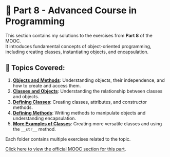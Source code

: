 # 📂 Part 8 - Advanced Course in Programming

This section contains my solutions to the exercises from **Part 8** of the MOOC.  
It introduces fundamental concepts of object-oriented programming, including creating classes, instantiating objects, and encapsulation.

## 📌 Topics Covered:
1. [**Objects and Methods**](ToDo): Understanding objects, their independence, and how to create and access them.
2. [**Classes and Objects**](ToDo): Understanding the relationship between classes and objects.
3. [**Defining Classes**](Todo): Creating classes, attributes, and constructor methods.
4. [**Defining Methods**](Todo): Writing methods to manipulate objects and understanding encapsulation.
5. [**More Examples of Classes**](ToDo): Creating more versatile classes and using the `__str__` method.

Each folder contains multiple exercises related to the topic.

[Click here to view the official MOOC section for this part](https://programming-24.mooc.fi/part-8).
